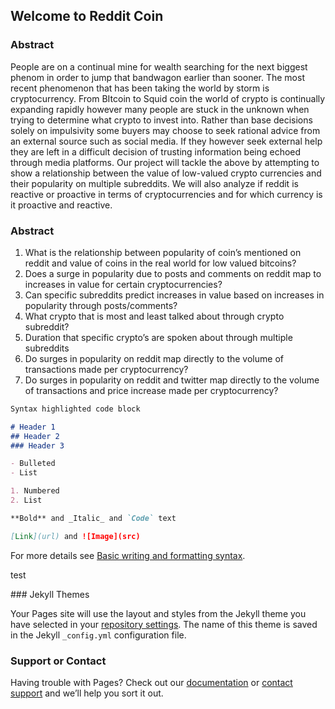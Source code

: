 ## Welcome to Reddit Coin

### Abstract 
People are on a continual mine for wealth searching for the next biggest phenom in order to
jump that bandwagon earlier than sooner. The most recent phenomenon that has been taking
the world by storm is cryptocurrency. From BItcoin to Squid coin the world of crypto is
continually expanding rapidly however many people are stuck in the unknown when trying to
determine what crypto to invest into. Rather than base decisions solely on impulsivity some
buyers may choose to seek rational advice from an external source such as social media. If they
however seek external help they are left in a difficult decision of trusting information being
echoed through media platforms. Our project will tackle the above by attempting to show a
relationship between the value of low-valued crypto currencies and their popularity on multiple
subreddits. We will also analyze if reddit is reactive or proactive in terms of cryptocurrencies and
for which currency is it proactive and reactive.


### Abstract 
1.  What is the relationship between popularity of coin’s mentioned on reddit and value of
coins in the real world for low valued bitcoins?
2.  Does a surge in popularity due to posts and comments on reddit map to increases in
value for certain cryptocurrencies?
3.  Can specific subreddits predict increases in value based on increases in popularity
through posts/comments?
4.  What crypto that is most and least talked about through crypto subreddit?
5.  Duration that specific crypto’s are spoken about through multiple subreddits
6.  Do surges in popularity on reddit map directly to the volume of transactions made per
cryptocurrency?
7.  Do surges in popularity on reddit and twitter map directly to the volume of transactions
and price increase made per cryptocurrency?

```markdown
Syntax highlighted code block

# Header 1
## Header 2
### Header 3

- Bulleted
- List

1. Numbered
2. List

**Bold** and _Italic_ and `Code` text

[Link](url) and ![Image](src)
```

For more details see [Basic writing and formatting syntax](https://docs.github.com/en/github/writing-on-github/getting-started-with-writing-and-formatting-on-github/basic-writing-and-formatting-syntax).

<p>test <p>
### Jekyll Themes

Your Pages site will use the layout and styles from the Jekyll theme you have selected in your [repository settings](https://github.com/JosephAugustine17/RedditCoin/settings/pages). The name of this theme is saved in the Jekyll `_config.yml` configuration file.

### Support or Contact

Having trouble with Pages? Check out our [documentation](https://docs.github.com/categories/github-pages-basics/) or [contact support](https://support.github.com/contact) and we’ll help you sort it out.
